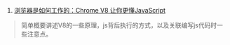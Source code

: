 1. [浏览器是如何工作的：Chrome V8 让你更懂JavaScript](https://king-hcj.github.io/2020/10/05/google-v8/)
>简单概要讲述V8的一些原理，js背后执行的方式，以及关联编写js代码时一些注意点。